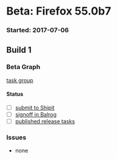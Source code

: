 # Beta: Firefox 55.0b7

### Started: 2017-07-06

## Build 1

### Beta Graph
[task group](https://tools.taskcluster.net/push-inspector/#/7TzQWhSXQiyb4vRWZFLHVA)


#### Status
- [ ] [submit to Shipit](https://wiki.mozilla.org/Release:Release_Automation_on_Mercurial:Starting_a_Release#Submit_to_Ship_It)
- [ ] [signoff in Balrog](../how-tos/relpro.md#3-signoffs)
- [ ] [published release tasks](../how-tos/relpro.md#4-publish-release)

### Issues
- none


